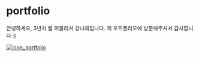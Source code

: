 # portfolio

안녕하세요, 3년차 웹 퍼블리셔 강나래입니다.
제 포트폴리오에 방문해주셔서 감사합니다 :)

<a href="http://rae-code.com/">![icon_portfolio](https://user-images.githubusercontent.com/60727090/180818694-65192052-d21d-4bbc-8e31-f720628bc3be.jpeg)
</a>
